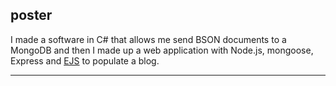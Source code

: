 <h2>poster</h2>
<p>
I made a software in C# that allows me send BSON documents to a MongoDB and then I made up a web application with Node.js, mongoose, Express and <a href="http://www.embeddedjs.com/">EJS</a> to populate a blog.
</p>
<hr>
